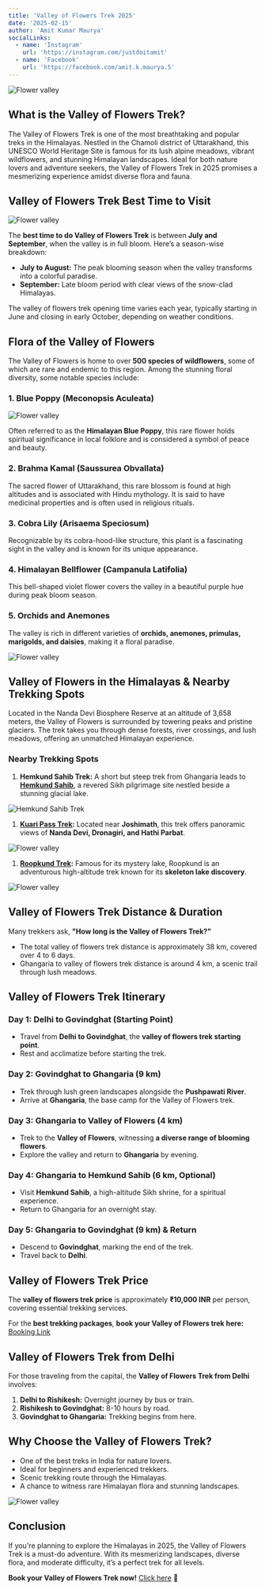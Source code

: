 ```yaml
---
title: 'Valley of Flowers Trek 2025'
date: '2025-02-15'
author: 'Amit Kumar Maurya'
socialLinks:
  - name: 'Instagram'
    url: 'https://instagram.com/justdoitamit'
  - name: 'Facebook'
    url: 'https://facebook.com/amit.k.maurya.5'
---
```


![Flower valley](https://raw.githubusercontent.com/mapmymap/baha-assets/refs/heads/main/images/trek/plan/valleyofflowersviagovindghat/valleyofflowersviagovindghat_detail5.jpg)

## What is the Valley of Flowers Trek?

The Valley of Flowers Trek is one of the most breathtaking and popular
treks in the Himalayas. Nestled in the Chamoli district of Uttarakhand,
this UNESCO World Heritage Site is famous for its lush alpine meadows,
vibrant wildflowers, and stunning Himalayan landscapes. Ideal for both
nature lovers and adventure seekers, the Valley of Flowers Trek in 2025
promises a mesmerizing experience amidst diverse flora and fauna.

## Valley of Flowers Trek Best Time to Visit

![Flower valley](https://raw.githubusercontent.com/mapmymap/baha-assets/refs/heads/main/images/trek/plan/valleyofflowersviagovindghat/valleyofflowersviagovindghat_detail12.jpg)

The **best time to do Valley of Flowers Trek** is between **July and
September**, when the valley is in full bloom. Here’s a season-wise
breakdown:

- **July to August:** The peak blooming season when the valley
  transforms into a colorful paradise.
- **September:** Late bloom period with clear views of the snow-clad
  Himalayas.

The valley of flowers trek opening time varies each year, typically
starting in June and closing in early October, depending on weather
conditions.

## Flora of the Valley of Flowers

The Valley of Flowers is home to over **500 species of wildflowers**,
some of which are rare and endemic to this region. Among the stunning
floral diversity, some notable species include:

### 1. Blue Poppy (Meconopsis Aculeata)

![Flower valley](https://raw.githubusercontent.com/mapmymap/baha-assets/refs/heads/main/images/trek/plan/valleyofflowersviagovindghat/valleyofflowersviagovindghat_detail11.jpg)

Often referred to as the **Himalayan Blue Poppy**, this rare flower
holds spiritual significance in local folklore and is considered a
symbol of peace and beauty.

### 2. Brahma Kamal (Saussurea Obvallata)

The sacred flower of Uttarakhand, this rare blossom is found at high
altitudes and is associated with Hindu mythology. It is said to have
medicinal properties and is often used in religious rituals.

### 3. Cobra Lily (Arisaema Speciosum)

Recognizable by its cobra-hood-like structure, this plant is a
fascinating sight in the valley and is known for its unique appearance.

### 4. Himalayan Bellflower (Campanula Latifolia)

This bell-shaped violet flower covers the valley in a beautiful purple
hue during peak bloom season.

### 5. Orchids and Anemones

The valley is rich in different varieties of **orchids, anemones,
primulas, marigolds, and daisies**, making it a floral paradise.

![Flower valley](https://raw.githubusercontent.com/mapmymap/baha-assets/refs/heads/main/images/trek/plan/valleyofflowersviagovindghat/valleyofflowersviagovindghat_detail5.jpg)

## Valley of Flowers in the Himalayas & Nearby Trekking Spots

Located in the Nanda Devi Biosphere Reserve at an altitude of 3,658
meters, the Valley of Flowers is surrounded by towering peaks and
pristine glaciers. The trek takes you through dense forests, river
crossings, and lush meadows, offering an unmatched Himalayan experience.

### Nearby Trekking Spots

1.  **Hemkund Sahib Trek:** A short but steep trek from Ghangaria leads
    to [**<u>Hemkund
    Sahib</u>**](https://baha.co.in/trek-planner/hemkund-sahib-trek-via-govindghat),
    a revered Sikh pilgrimage site nestled beside a stunning glacial
    lake.

![Hemkund Sahib Trek](https://raw.githubusercontent.com/mapmymap/baha-assets/refs/heads/main/images/trek/plan/valleyofflowersviagovindghat/valleyofflowersviagovindghat_detail7.jpg)

1.  **[<u>Kuari Pass
    Trek</u>](https://baha.co.in/trek-planner/kuari-pass-trek-via-dhak):**
    Located near **Joshimath**, this trek offers panoramic views of
    **Nanda Devi, Dronagiri, and Hathi Parbat**.

![Flower valley](https://raw.githubusercontent.com/mapmymap/baha-assets/refs/heads/main/images/trek/plan/valleyofflowersviagovindghat/valleyofflowersviagovindghat_detail6.jpg)

1.  **[<u>Roopkund
    Trek</u>](https://baha.co.in/trek-planner/roopkund-trek-via-lohajung):**
    Famous for its mystery lake, Roopkund is an adventurous
    high-altitude trek known for its **skeleton lake discovery**.

![Flower valley](https://raw.githubusercontent.com/mapmymap/baha-assets/refs/heads/main/images/trek/plan/valleyofflowersviagovindghat/valleyofflowersviagovindghat_detail10.jpg)

## Valley of Flowers Trek Distance & Duration

Many trekkers ask, **"How long is the Valley of Flowers Trek?"**

- The total valley of flowers trek distance is approximately 38 km,
  covered over 4 to 6 days.
- Ghangaria to valley of flowers trek distance is around 4 km, a
  scenic trail through lush meadows.

## Valley of Flowers Trek Itinerary

### Day 1: Delhi to Govindghat (Starting Point)

- Travel from **Delhi to Govindghat**, the **valley of flowers trek
  starting point**.
- Rest and acclimatize before starting the trek.

### Day 2: Govindghat to Ghangaria (9 km)

- Trek through lush green landscapes alongside the **Pushpawati
  River**.
- Arrive at **Ghangaria**, the base camp for the Valley of Flowers
  trek.

### Day 3: Ghangaria to Valley of Flowers (4 km)

- Trek to the **Valley of Flowers**, witnessing **a diverse range of
  blooming flowers**.
- Explore the valley and return to **Ghangaria** by evening.

### Day 4: Ghangaria to Hemkund Sahib (6 km, Optional)

- Visit **Hemkund Sahib**, a high-altitude Sikh shrine, for a
  spiritual experience.
- Return to Ghangaria for an overnight stay.

### Day 5: Ghangaria to Govindghat (9 km) & Return

- Descend to **Govindghat**, marking the end of the trek.
- Travel back to **Delhi**.

## Valley of Flowers Trek Price

The **valley of flowers trek price** is approximately **₹10,000 INR**
per person, covering essential trekking services.

For the **best trekking packages**, **book your Valley of Flowers trek
here:** [<u>Booking
Link</u>](https://baha.co.in/trek-planner/valley-of-flowers-trek-via-govindghat)

## Valley of Flowers Trek from Delhi

For those traveling from the capital, the **Valley of Flowers Trek from
Delhi** involves:

1.  **Delhi to Rishikesh:** Overnight journey by bus or train.
2.  **Rishikesh to Govindghat:** 8-10 hours by road.
3.  **Govindghat to Ghangaria:** Trekking begins from here.

## Why Choose the Valley of Flowers Trek?

- One of the best treks in India for nature lovers.
- Ideal for beginners and experienced trekkers.
- Scenic trekking route through the Himalayas.
- A chance to witness rare Himalayan flora and stunning landscapes.

![Flower valley](https://raw.githubusercontent.com/mapmymap/baha-assets/refs/heads/main/images/trek/plan/valleyofflowersviagovindghat/valleyofflowersviagovindghat_detail9.jpg)

## Conclusion

If you're planning to explore the Himalayas in 2025, the Valley of
Flowers Trek is a must-do adventure. With its mesmerizing landscapes,
diverse flora, and moderate difficulty, it’s a perfect trek for all
levels.

**Book your Valley of Flowers Trek now!** [<u>Click
here</u>](https://baha.co.in/trek-planner/valley-of-flowers-trek-via-govindghat)
🚀
